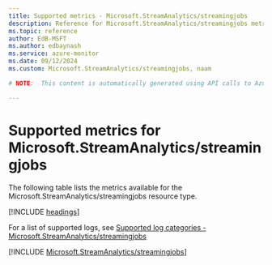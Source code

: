 ```yaml
---
title: Supported metrics - Microsoft.StreamAnalytics/streamingjobs
description: Reference for Microsoft.StreamAnalytics/streamingjobs metrics in Azure Monitor.
ms.topic: reference
author: EdB-MSFT
ms.author: edbaynash
ms.service: azure-monitor
ms.date: 09/12/2024
ms.custom: Microsoft.StreamAnalytics/streamingjobs, naam

# NOTE:  This content is automatically generated using API calls to Azure. Any edits made on these files will be overwritten in the next run of the script. 

---
```


  
# Supported metrics for Microsoft.StreamAnalytics/streamingjobs
  
The following table lists the metrics available for the Microsoft.StreamAnalytics/streamingjobs resource type.  
  
  
[!INCLUDE [headings](~/reusable-content/ce-skilling/azure/includes/azure-monitor/reference/metrics/metrics-headings.md)]  
  
  
  
For a list of supported logs, see [Supported log categories - Microsoft.StreamAnalytics/streamingjobs](../supported-logs/microsoft-streamanalytics-streamingjobs-logs.md)  
  
 

[!INCLUDE [Microsoft.StreamAnalytics/streamingjobs](~/reusable-content/ce-skilling/azure/includes/azure-monitor/reference/metrics/microsoft-streamanalytics-streamingjobs-metrics-include.md)]  

